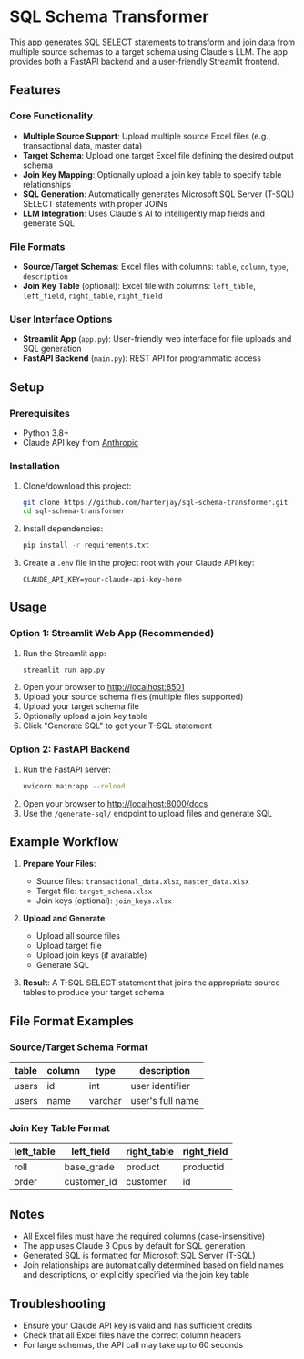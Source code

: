 # SQL Schema Transformer

This app generates SQL SELECT statements to transform and join data from multiple source schemas to a target schema using Claude's LLM. The app provides both a FastAPI backend and a user-friendly Streamlit frontend.

## Features

### Core Functionality
- **Multiple Source Support**: Upload multiple source Excel files (e.g., transactional data, master data)
- **Target Schema**: Upload one target Excel file defining the desired output schema
- **Join Key Mapping**: Optionally upload a join key table to specify table relationships
- **SQL Generation**: Automatically generates Microsoft SQL Server (T-SQL) SELECT statements with proper JOINs
- **LLM Integration**: Uses Claude's AI to intelligently map fields and generate SQL

### File Formats
- **Source/Target Schemas**: Excel files with columns: `table`, `column`, `type`, `description`
- **Join Key Table** (optional): Excel file with columns: `left_table`, `left_field`, `right_table`, `right_field`

### User Interface Options
- **Streamlit App** (`app.py`): User-friendly web interface for file uploads and SQL generation
- **FastAPI Backend** (`main.py`): REST API for programmatic access

## Setup

### Prerequisites
- Python 3.8+
- Claude API key from [Anthropic](https://console.anthropic.com/)

### Installation
1. Clone/download this project:
   ```bash
   git clone https://github.com/harterjay/sql-schema-transformer.git
   cd sql-schema-transformer
   ```

2. Install dependencies:
   ```bash
   pip install -r requirements.txt
   ```

3. Create a `.env` file in the project root with your Claude API key:
   ```env
   CLAUDE_API_KEY=your-claude-api-key-here
   ```

## Usage

### Option 1: Streamlit Web App (Recommended)
1. Run the Streamlit app:
   ```bash
   streamlit run app.py
   ```
2. Open your browser to [http://localhost:8501](http://localhost:8501)
3. Upload your source schema files (multiple files supported)
4. Upload your target schema file
5. Optionally upload a join key table
6. Click "Generate SQL" to get your T-SQL statement

### Option 2: FastAPI Backend
1. Run the FastAPI server:
   ```bash
   uvicorn main:app --reload
   ```
2. Open your browser to [http://localhost:8000/docs](http://localhost:8000/docs)
3. Use the `/generate-sql/` endpoint to upload files and generate SQL

## Example Workflow

1. **Prepare Your Files**:
   - Source files: `transactional_data.xlsx`, `master_data.xlsx`
   - Target file: `target_schema.xlsx`
   - Join keys (optional): `join_keys.xlsx`

2. **Upload and Generate**:
   - Upload all source files
   - Upload target file
   - Upload join keys (if available)
   - Generate SQL

3. **Result**: A T-SQL SELECT statement that joins the appropriate source tables to produce your target schema

## File Format Examples

### Source/Target Schema Format
| table | column | type | description |
|-------|--------|------|-------------|
| users | id | int | user identifier |
| users | name | varchar | user's full name |

### Join Key Table Format
| left_table | left_field | right_table | right_field |
|------------|------------|-------------|-------------|
| roll | base_grade | product | productid |
| order | customer_id | customer | id |

## Notes
- All Excel files must have the required columns (case-insensitive)
- The app uses Claude 3 Opus by default for SQL generation
- Generated SQL is formatted for Microsoft SQL Server (T-SQL)
- Join relationships are automatically determined based on field names and descriptions, or explicitly specified via the join key table

## Troubleshooting
- Ensure your Claude API key is valid and has sufficient credits
- Check that all Excel files have the correct column headers
- For large schemas, the API call may take up to 60 seconds 